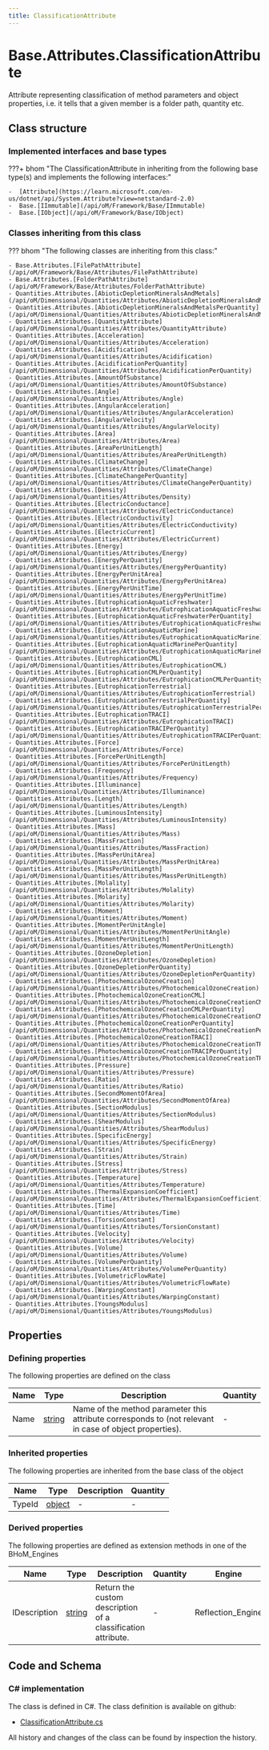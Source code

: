 ```yaml
---
title: ClassificationAttribute
---
```


# Base.Attributes.ClassificationAttribute

Attribute representing classification of method parameters and object properties, i.e. it tells that a given member is a folder path, quantity etc.

## Class structure

### Implemented interfaces and base types

???+ bhom "The ClassificationAttribute in inheriting from the following base type(s) and implements the following interfaces:"

    -  [Attribute](https://learn.microsoft.com/en-us/dotnet/api/System.Attribute?view=netstandard-2.0)
    -  Base.[IImmutable](/api/oM/Framework/Base/IImmutable)
    -  Base.[IObject](/api/oM/Framework/Base/IObject)


### Classes inheriting from this class

??? bhom "The following classes are inheriting from this class:"

    - Base.Attributes.[FilePathAttribute](/api/oM/Framework/Base/Attributes/FilePathAttribute)
    - Base.Attributes.[FolderPathAttribute](/api/oM/Framework/Base/Attributes/FolderPathAttribute)
    - Quantities.Attributes.[AbioticDepletionMineralsAndMetals](/api/oM/Dimensional/Quantities/Attributes/AbioticDepletionMineralsAndMetals)
    - Quantities.Attributes.[AbioticDepletionMineralsAndMetalsPerQuantity](/api/oM/Dimensional/Quantities/Attributes/AbioticDepletionMineralsAndMetalsPerQuantity)
    - Quantities.Attributes.[QuantityAttribute](/api/oM/Dimensional/Quantities/Attributes/QuantityAttribute)
    - Quantities.Attributes.[Acceleration](/api/oM/Dimensional/Quantities/Attributes/Acceleration)
    - Quantities.Attributes.[Acidification](/api/oM/Dimensional/Quantities/Attributes/Acidification)
    - Quantities.Attributes.[AcidificationPerQuantity](/api/oM/Dimensional/Quantities/Attributes/AcidificationPerQuantity)
    - Quantities.Attributes.[AmountOfSubstance](/api/oM/Dimensional/Quantities/Attributes/AmountOfSubstance)
    - Quantities.Attributes.[Angle](/api/oM/Dimensional/Quantities/Attributes/Angle)
    - Quantities.Attributes.[AngularAcceleration](/api/oM/Dimensional/Quantities/Attributes/AngularAcceleration)
    - Quantities.Attributes.[AngularVelocity](/api/oM/Dimensional/Quantities/Attributes/AngularVelocity)
    - Quantities.Attributes.[Area](/api/oM/Dimensional/Quantities/Attributes/Area)
    - Quantities.Attributes.[AreaPerUnitLength](/api/oM/Dimensional/Quantities/Attributes/AreaPerUnitLength)
    - Quantities.Attributes.[ClimateChange](/api/oM/Dimensional/Quantities/Attributes/ClimateChange)
    - Quantities.Attributes.[ClimateChangePerQuantity](/api/oM/Dimensional/Quantities/Attributes/ClimateChangePerQuantity)
    - Quantities.Attributes.[Density](/api/oM/Dimensional/Quantities/Attributes/Density)
    - Quantities.Attributes.[ElectricConductance](/api/oM/Dimensional/Quantities/Attributes/ElectricConductance)
    - Quantities.Attributes.[ElectricConductivity](/api/oM/Dimensional/Quantities/Attributes/ElectricConductivity)
    - Quantities.Attributes.[ElectricCurrent](/api/oM/Dimensional/Quantities/Attributes/ElectricCurrent)
    - Quantities.Attributes.[Energy](/api/oM/Dimensional/Quantities/Attributes/Energy)
    - Quantities.Attributes.[EnergyPerQuantity](/api/oM/Dimensional/Quantities/Attributes/EnergyPerQuantity)
    - Quantities.Attributes.[EnergyPerUnitArea](/api/oM/Dimensional/Quantities/Attributes/EnergyPerUnitArea)
    - Quantities.Attributes.[EnergyPerUnitTime](/api/oM/Dimensional/Quantities/Attributes/EnergyPerUnitTime)
    - Quantities.Attributes.[EutrophicationAquaticFreshwater](/api/oM/Dimensional/Quantities/Attributes/EutrophicationAquaticFreshwater)
    - Quantities.Attributes.[EutrophicationAquaticFreshwaterPerQuantity](/api/oM/Dimensional/Quantities/Attributes/EutrophicationAquaticFreshwaterPerQuantity)
    - Quantities.Attributes.[EutrophicationAquaticMarine](/api/oM/Dimensional/Quantities/Attributes/EutrophicationAquaticMarine)
    - Quantities.Attributes.[EutrophicationAquaticMarinePerQuantity](/api/oM/Dimensional/Quantities/Attributes/EutrophicationAquaticMarinePerQuantity)
    - Quantities.Attributes.[EutrophicationCML](/api/oM/Dimensional/Quantities/Attributes/EutrophicationCML)
    - Quantities.Attributes.[EutrophicationCMLPerQuantity](/api/oM/Dimensional/Quantities/Attributes/EutrophicationCMLPerQuantity)
    - Quantities.Attributes.[EutrophicationTerrestrial](/api/oM/Dimensional/Quantities/Attributes/EutrophicationTerrestrial)
    - Quantities.Attributes.[EutrophicationTerrestrialPerQuantity](/api/oM/Dimensional/Quantities/Attributes/EutrophicationTerrestrialPerQuantity)
    - Quantities.Attributes.[EutrophicationTRACI](/api/oM/Dimensional/Quantities/Attributes/EutrophicationTRACI)
    - Quantities.Attributes.[EutrophicationTRACIPerQuantity](/api/oM/Dimensional/Quantities/Attributes/EutrophicationTRACIPerQuantity)
    - Quantities.Attributes.[Force](/api/oM/Dimensional/Quantities/Attributes/Force)
    - Quantities.Attributes.[ForcePerUnitLength](/api/oM/Dimensional/Quantities/Attributes/ForcePerUnitLength)
    - Quantities.Attributes.[Frequency](/api/oM/Dimensional/Quantities/Attributes/Frequency)
    - Quantities.Attributes.[Illuminance](/api/oM/Dimensional/Quantities/Attributes/Illuminance)
    - Quantities.Attributes.[Length](/api/oM/Dimensional/Quantities/Attributes/Length)
    - Quantities.Attributes.[LuminousIntensity](/api/oM/Dimensional/Quantities/Attributes/LuminousIntensity)
    - Quantities.Attributes.[Mass](/api/oM/Dimensional/Quantities/Attributes/Mass)
    - Quantities.Attributes.[MassFraction](/api/oM/Dimensional/Quantities/Attributes/MassFraction)
    - Quantities.Attributes.[MassPerUnitArea](/api/oM/Dimensional/Quantities/Attributes/MassPerUnitArea)
    - Quantities.Attributes.[MassPerUnitLength](/api/oM/Dimensional/Quantities/Attributes/MassPerUnitLength)
    - Quantities.Attributes.[Molality](/api/oM/Dimensional/Quantities/Attributes/Molality)
    - Quantities.Attributes.[Molarity](/api/oM/Dimensional/Quantities/Attributes/Molarity)
    - Quantities.Attributes.[Moment](/api/oM/Dimensional/Quantities/Attributes/Moment)
    - Quantities.Attributes.[MomentPerUnitAngle](/api/oM/Dimensional/Quantities/Attributes/MomentPerUnitAngle)
    - Quantities.Attributes.[MomentPerUnitLength](/api/oM/Dimensional/Quantities/Attributes/MomentPerUnitLength)
    - Quantities.Attributes.[OzoneDepletion](/api/oM/Dimensional/Quantities/Attributes/OzoneDepletion)
    - Quantities.Attributes.[OzoneDepletionPerQuantity](/api/oM/Dimensional/Quantities/Attributes/OzoneDepletionPerQuantity)
    - Quantities.Attributes.[PhotochemicalOzoneCreation](/api/oM/Dimensional/Quantities/Attributes/PhotochemicalOzoneCreation)
    - Quantities.Attributes.[PhotochemicalOzoneCreationCML](/api/oM/Dimensional/Quantities/Attributes/PhotochemicalOzoneCreationCML)
    - Quantities.Attributes.[PhotochemicalOzoneCreationCMLPerQuantity](/api/oM/Dimensional/Quantities/Attributes/PhotochemicalOzoneCreationCMLPerQuantity)
    - Quantities.Attributes.[PhotochemicalOzoneCreationPerQuantity](/api/oM/Dimensional/Quantities/Attributes/PhotochemicalOzoneCreationPerQuantity)
    - Quantities.Attributes.[PhotochemicalOzoneCreationTRACI](/api/oM/Dimensional/Quantities/Attributes/PhotochemicalOzoneCreationTRACI)
    - Quantities.Attributes.[PhotochemicalOzoneCreationTRACIPerQuantity](/api/oM/Dimensional/Quantities/Attributes/PhotochemicalOzoneCreationTRACIPerQuantity)
    - Quantities.Attributes.[Pressure](/api/oM/Dimensional/Quantities/Attributes/Pressure)
    - Quantities.Attributes.[Ratio](/api/oM/Dimensional/Quantities/Attributes/Ratio)
    - Quantities.Attributes.[SecondMomentOfArea](/api/oM/Dimensional/Quantities/Attributes/SecondMomentOfArea)
    - Quantities.Attributes.[SectionModulus](/api/oM/Dimensional/Quantities/Attributes/SectionModulus)
    - Quantities.Attributes.[ShearModulus](/api/oM/Dimensional/Quantities/Attributes/ShearModulus)
    - Quantities.Attributes.[SpecificEnergy](/api/oM/Dimensional/Quantities/Attributes/SpecificEnergy)
    - Quantities.Attributes.[Strain](/api/oM/Dimensional/Quantities/Attributes/Strain)
    - Quantities.Attributes.[Stress](/api/oM/Dimensional/Quantities/Attributes/Stress)
    - Quantities.Attributes.[Temperature](/api/oM/Dimensional/Quantities/Attributes/Temperature)
    - Quantities.Attributes.[ThermalExpansionCoefficient](/api/oM/Dimensional/Quantities/Attributes/ThermalExpansionCoefficient)
    - Quantities.Attributes.[Time](/api/oM/Dimensional/Quantities/Attributes/Time)
    - Quantities.Attributes.[TorsionConstant](/api/oM/Dimensional/Quantities/Attributes/TorsionConstant)
    - Quantities.Attributes.[Velocity](/api/oM/Dimensional/Quantities/Attributes/Velocity)
    - Quantities.Attributes.[Volume](/api/oM/Dimensional/Quantities/Attributes/Volume)
    - Quantities.Attributes.[VolumePerQuantity](/api/oM/Dimensional/Quantities/Attributes/VolumePerQuantity)
    - Quantities.Attributes.[VolumetricFlowRate](/api/oM/Dimensional/Quantities/Attributes/VolumetricFlowRate)
    - Quantities.Attributes.[WarpingConstant](/api/oM/Dimensional/Quantities/Attributes/WarpingConstant)
    - Quantities.Attributes.[YoungsModulus](/api/oM/Dimensional/Quantities/Attributes/YoungsModulus)


## Properties



### Defining properties

The following properties are defined on the class

| Name             | Type             | Description      | Quantity         |
|------------------|------------------|------------------|------------------|
| Name | [string](https://learn.microsoft.com/en-us/dotnet/api/System.String?view=netstandard-2.0) | Name of the method parameter this attribute corresponds to (not relevant in case of object properties). | - |


### Inherited properties
The following properties are inherited from the base class of the object

| Name             | Type             | Description      | Quantity         |
|------------------|------------------|------------------|------------------|
| TypeId | [object](https://learn.microsoft.com/en-us/dotnet/api/System.Object?view=netstandard-2.0) | - | - |


### Derived properties

The following properties are defined as extension methods in one of the BHoM_Engines

| Name             | Type             | Description      | Quantity         | Engine           |
|------------------|------------------|------------------|------------------|------------------|
| IDescription | [string](https://learn.microsoft.com/en-us/dotnet/api/System.String?view=netstandard-2.0) | Return the custom description of a classification attribute. | - | Reflection_Engine |


## Code and Schema

### C# implementation

The class is defined in C#. The class definition is available on github:

- [ClassificationAttribute.cs](https://github.com/BHoM/BHoM/blob/develop/BHoM/Attributes\ClassificationAttribute.cs)

All history and changes of the class can be found by inspection the history.
